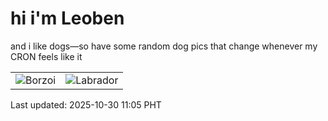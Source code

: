 # hi i'm Leoben

and i like dogs—so have some random dog pics that change whenever my CRON feels like it

|  |  |
|--------|----------|
| ![Borzoi](https://random-dog-vercel.vercel.app/api/random-borzoi?v=1761793502) | ![Labrador](https://random-dog-vercel.vercel.app/api/random-labrador?v=1761793502) |

Last updated: 2025-10-30 11:05 PHT
